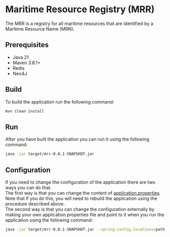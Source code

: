 # Maritime Resource Registry (MRR)

The MRR is a registry for all maritime resources that are identified by a Maritime Resource Name (MRN).

## Prerequisites

* Java 21
* Maven 3.8.1+
* Redis
* Neo4J

## Build

To build the application run the following command:

```sh
mvn clean install
```

## Run

After you have built the application you can run it using the following command:

```sh
java -jar target/mrr-0.0.1-SNAPSHOT.jar
```

## Configuration

If you need to change the configuration of the application there are two ways you can do that.\
The first way is that you can change the content of [application.properties](/src/main/resources/application.properties). Note that if you do this, you will need to rebuild the application using the procedure described above.\
The second way is that you can change the configuration externally by making your own application.properties file and point to it when you run the application using the following command:

```sh
java -jar target/mrr-0.0.1-SNAPSHOT.jar --spring.config.location=<path to your custom application.properties>
```
